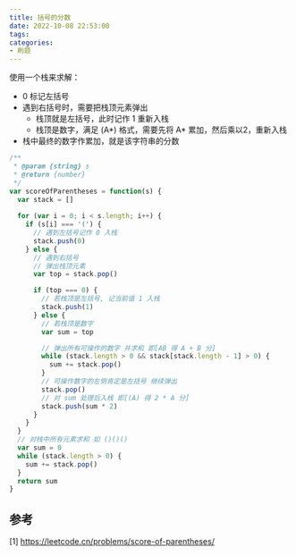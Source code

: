 ```yaml
---
title: 括号的分数
date: 2022-10-08 22:53:00
tags:
categories:
- 刷题
---
```


使用一个栈来求解：
- 0 标记左括号
- 遇到右括号时，需要把栈顶元素弹出
  - 栈顶就是左括号，此时记作 1 重新入栈
  - 栈顶是数字，满足 (A*) 格式，需要先将 A* 累加，然后乘以2，重新入栈
- 栈中最终的数字作累加，就是该字符串的分数
```javascript
/**
 * @param {string} s
 * @return {number}
 */
var scoreOfParentheses = function(s) {
  var stack = []
  
  for (var i = 0; i < s.length; i++) {
    if (s[i] === '(') {
      // 遇到左括号记作 0 入栈
      stack.push(0)
    } else {
      // 遇到右括号
      // 弹出栈顶元素
      var top = stack.pop()

      if (top === 0) {
        // 若栈顶是左括号, 记当前值 1 入栈
        stack.push(1)
      } else {
        // 若栈顶是数字
        var sum = top

        // 弹出所有可操作的数字 并求和 即[AB 得 A + B 分]
        while (stack.length > 0 && stack[stack.length - 1] > 0) {
          sum += stack.pop()
        }
        // 可操作数字的左侧肯定是左括号 继续弹出
        stack.pop()
        // 对 sum 处理后入栈 即[(A) 得 2 * A 分]
        stack.push(sum * 2)
      }
    }
  }
  // 对栈中所有元素求和 如 ()()()
  var sum = 0
  while (stack.length > 0) {
    sum += stack.pop()
  }
  return sum
}
```

## 参考
[1] https://leetcode.cn/problems/score-of-parentheses/